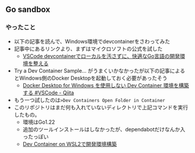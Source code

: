 ## Go sandbox

### やったこと
- 以下の記事を読んで、Windows環境でdevcontainerをさわってみた
- 記事中にあるリンクより、まずはマイクロソフトの公式を試した
  - [VSCode devcontainerでローカルを汚さずに、快適なGo言語の開発環境を整える](https://zenn.dev/bun913/articles/f0a6c6177a4716)
- Try a Dev Container Sample... がうまくいかなかったが以下の記事によるとWindows側のDocker Desktopを起動しておく必要があったそう
  - [Docker Desktop for Windows を使用しない Dev Container 環境を構築する #VSCode - Qiita](https://qiita.com/ain1084/items/6cb6d82852c91416ec0e)
- もう一つ試したのは```>Dev Containers Open Folder in Container```
- このリポジトリはまだ何も入れていないディレクトリで上記コマンドを実行したもの。
  - 環境はGo1.22
  - 追加のツールインストールはしなかったが、dependabotだけなんか入ったっぽい
  - [Dev Container on WSL2で開発環境構築](https://zenn.dev/ykdev/articles/14a108290e24f9)
